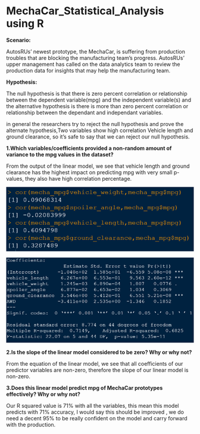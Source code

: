 # MechaCar_Statistical_Analysis using R

**Scenario:**

AutosRUs’ newest prototype, the MechaCar, is suffering from production troubles that are blocking the manufacturing team’s progress. AutosRUs’ upper management has called on the data analytics team to review the production data for insights that may help the manufacturing team.

**Hypothesis:**

The null hypothesis is that there is zero percent correlation or relationship between the dependent variable(mpg) and the independent variable(s) and the alternative hypothesis is there is more than zero percent correlation or relationship between the dependant and independant variables.

in general the researchers try to reject the null hypothesis and prove the alternate hypothesis,Two variables show high correlation Vehicle length and ground clearance, so it’s safe to say that we can reject our null hypothesis. 

**1.Which variables/coefficients provided a non-random amount of variance to the mpg values in the dataset?**

From the output of the linear model, we see that vehicle length and ground clearance has the highest impact on predicting mpg with very small p-values, they also have high correlation percentage.

![Correlation](images/cor.PNG)

![Coefficients](images/corff_r2.PNG)
 

**2.Is the slope of the linear model considered to be zero? Why or why not?**

From the equation of the linear model, we see that all coefficients of our predictor variables are non-zero, therefore the slope of our linear model is non-zero. 

**3.Does this linear model predict mpg of MechaCar prototypes effectively? Why or why not?**

Our R squared value is 71% with all the variables, this mean this model predicts with 71% accuracy, I would say this should be improved , we do need a decent 95% to be really confident on the model and carry forward with the production.






